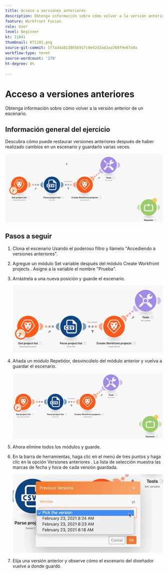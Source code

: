 ```yaml
---
title: Acceso a versiones anteriores
description: Obtenga información sobre cómo volver a la versión anterior de un escenario. (Debe tener entre 60 y 160 caracteres, pero 56 caracteres)
feature: Workfront Fusion
role: User
level: Beginner
kt: 11041
thumbnail: KT1101.png
source-git-commit: 1f7a4da813805691fc0e52d3ad1ea708f9e07a9a
workflow-type: tm+mt
source-wordcount: '179'
ht-degree: 0%

---
```



# Acceso a versiones anteriores

Obtenga información sobre cómo volver a la versión anterior de un escenario.

## Información general del ejercicio

Descubra cómo puede restaurar versiones anteriores después de haber realizado cambios en un escenario y guardarlo varias veces.

![Acceso a la imagen de versiones anteriores 1](../12-exercises/assets/accessing-previous-versions-walkthrough-1.png)

## Pasos a seguir

1. Clona el escenario Usando el poderoso filtro y llámelo &quot;Accediendo a versiones anteriores&quot;.
1. Agregue un módulo Set variable después del módulo Create Workfront projects . Asigne a la variable el nombre &quot;Prueba&quot;.
1. Arrástrela a una nueva posición y guarde el escenario.

   ![Acceder a la imagen de versiones anteriores 2](../12-exercises/assets/accessing-previous-versions-walkthrough-2.png)

1. Añada un módulo Repetidor, desvincúlelo del módulo anterior y vuelva a guardar el escenario.

   ![Acceder a la imagen de versiones anteriores 3](../12-exercises/assets/accessing-previous-versions-walkthrough-3.png)

1. Ahora elimine todos los módulos y guarde.
1. En la barra de herramientas, haga clic en el menú de tres puntos y haga clic en la opción Versiones anteriores . La lista de selección muestra las marcas de fecha y hora de cada versión guardada.

   ![Acceder a la imagen de versiones anteriores 4](../12-exercises/assets/accessing-previous-versions-walkthrough-4.png)

1. Elija una versión anterior y observe cómo el escenario del diseñador vuelve a donde guardó.
